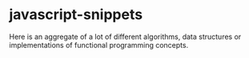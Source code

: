 # javascript-snippets
Here is an aggregate of a lot of different algorithms, data structures or implementations of functional programming concepts.
